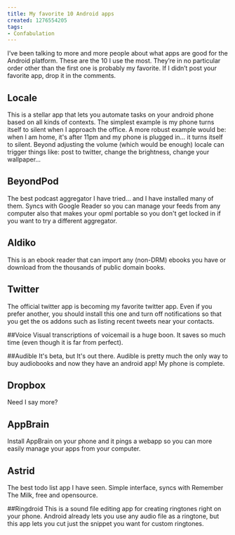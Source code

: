 ```yaml
---
title: My favorite 10 Android apps
created: 1276554205
tags:
- Confabulation
---
```

I&rsquo;ve been talking to more and more people about what apps are good for the Android platform. These are the 10 I use the most. They&rsquo;re in no particular order other than the first one is probably my favorite. If I didn&rsquo;t post your favorite app, drop it in the comments.

## Locale
This is a stellar app that lets you automate tasks on your android phone based on all kinds of contexts. The simplest example is my phone turns itself to silent when I approach the office. A more robust example would be: when I am home, it's after 11pm and my phone is plugged in&hellip; it turns itself to silent. Beyond adjusting the volume (which would be enough) locale can trigger things like: post to twitter, change the brightness, change your wallpaper&hellip;

## BeyondPod
The best podcast aggregator I have tried&hellip; and I have installed many of them. Syncs with Google Reader so you can manage your feeds from any computer also that makes your opml portable so you don't get locked in if you want to try a different aggregator.

## Aldiko
This is an ebook reader that can import any (non-DRM) ebooks you have or download from the thousands of public domain books.

## Twitter
The official twitter app is becoming my favorite twitter app. Even if you prefer another, you should install this one and turn off notifications so that you get the os addons such as listing recent tweets near your contacts.

##Voice
Visual transcriptions of voicemail is a huge boon.  It saves so much time (even though it is far from perfect).

##Audible
It's beta, but It's out there. Audible is pretty much the only way to buy audiobooks and now they have an android app! My phone is complete.

## Dropbox
Need I say more?

## AppBrain
Install AppBrain on your phone and it pings a webapp so you can more easily manage your apps from your computer.

## Astrid
The best todo list app I have seen. Simple interface, syncs with Remember The Milk, free and opensource.

##Ringdroid
This is a sound file editing app for creating ringtones right on your phone. Android already lets you use any audio file as a ringtone, but this app lets you cut just the snippet you want for custom ringtones.
